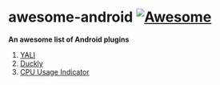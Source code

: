 # awesome-android [![Awesome](https://cdn.rawgit.com/sindresorhus/awesome/d7305f38d29fed78fa85652e3a63e154dd8e8829/media/badge.svg)](https://github.com/Mentors4EDU/awesome-android)
**An awesome list of Android plugins**
1. [YALI](https://www.opensourceagenda.com/projects/android-layout-inspector)
2. [Duckly](https://plugins.jetbrains.com/plugin/14919-duckly-pair-programming-tool)
3. [CPU Usage Indicator](https://plugins.jetbrains.com/plugin/8580-cpu-usage-indicator)
